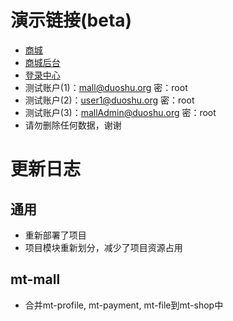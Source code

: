 # 演示链接(beta)
- [商城](https://www.duoshu.org)
- [商城后台](https://www.duoshu.org/admin)
- [登录中心](https://auth.duoshu.org)
- 测试账户(1)：mall@duoshu.org 密：root
- 测试账户(2)：user1@duoshu.org 密：root
- 测试账户(3)：mallAdmin@duoshu.org 密：root
- 请勿删除任何数据，谢谢
# 更新日志
## 通用
- 重新部署了项目
- 项目模块重新划分，减少了项目资源占用
## mt-mall
- 合并mt-profile, mt-payment, mt-file到mt-shop中
